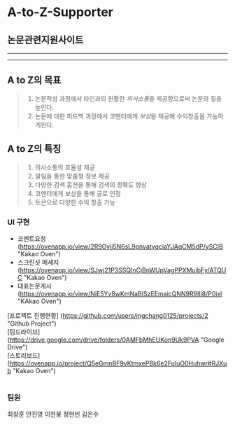 A-to-Z-Supporter 
=============
논문관련지원사이트
--------------------

<hr>
<hr>

## A to Z의 목표
>1. 논문작성 과정에서 타인과의 원활한 *의사소통*을 제공함으로써 논문의 질을 높인다. 
>2. 논문에 대한 피드백 과정에서 코멘터에게 *보상*을 제공해 수익창출을 가능하게한다.

## A to Z의 특징
>1. 의사소통의 효율성 제공
>2. 알림을 통한 맞춤형 정보 제공
>3. 다양한 검색 옵션을 통해 검색의 정확도 향상
>4. 코멘터에게 보상을 통해 공로 인정
>5. 토큰으로 다양한 수익 창출 가능

### UI 구현
* 코멘트요청 (https://ovenapp.io/view/2R9Gyjj5N6sL9pnvatyqciaYJAqCM5dP/ySCIB "Kakao Oven")<br>
* 스크린샷 메세지 (https://ovenapp.io/view/SJwj21P3SSQInCjBnWUpVagPPXMuibFy/ATQUC "Kakao Oven")<br>
* 대표논문게시 (https://ovenapp.io/view/NiE5Yv8wKmNaBISzEEmaicQNN9R9Ili8/P0ixl "KAkao Oven")<br>

[프로젝트 진행현황] (https://github.com/users/ingchang0125/projects/2 "Github Project") <br>
[팀드라이브] (https://drive.google.com/drive/folders/0AMFbMhEUKon9Uk9PVA "Google Drive") <br>
[스토리보드] (https://ovenapp.io/project/Q5eGmnBF9vKtmxePBk6e2FuIuO0Huhwr#RJXub "Kakao Oven") <br><br>


### 팀원
최창훈 안진영 이천붕 정현빈 김은수
